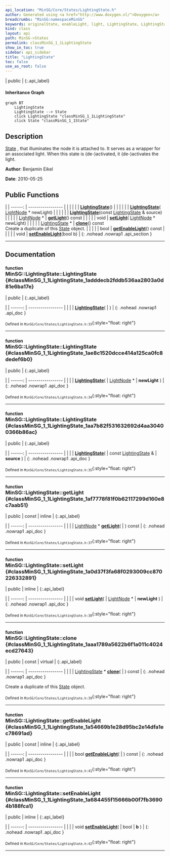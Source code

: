 ```yaml
---
api_location: "MinSG/Core/States/LightingState.h"
author: Generated using <a href="http://www.doxygen.nl/">Doxygen</a>
breadcrumbs: "MinSG:namespaceMinSG"
keywords: originalState, enableLight, light, LightingState, LightingState, LightingState, getLight, setLight, clone, getEnableLight, setEnableLight, doEnableState, doDisableState
kind: class
layout: api
path: MinSG->States
permalink: classMinSG_1_1LightingState
show_in_toc: true
sidebar: api_sidebar
title: "LightingState"
toc: false
use_as_root: false
---
```


| public |
{:.api_label}

#### Inheritance Graph

```mermaid
graph BT
	LightingState
	LightingState --> State
	click LightingState "classMinSG_1_1LightingState"
	click State "classMinSG_1_1State"
```

## Description



 [State](classMinSG_1_1State) , that illuminates the node it is attached to. It serves as a wrapper for an associated light. When this state is (de-)activated, it (de-)activates the light.



**Author**: Benjamin Eikel



**Date**: 2010-05-25





## Public Functions

|
| ------: | ----------------- |
|  | |
|  | **[LightingState](#classMinSG_1_1LightingState_1adddecb2fddb536aa2803a0d81e6ba17e)**() |
|  | |
|  | **[LightingState](#classMinSG_1_1LightingState_1ae8c1520dcce414a125ca0fc8dedef6b0)**( [LightNode](classMinSG_1_1LightNode) * newLight) |
|  | |
|  | **[LightingState](#classMinSG_1_1LightingState_1aa7b82f531632692d4aa30400366b86ac)**(const [LightingState](classMinSG_1_1LightingState) & source) |
|  | |
| [LightNode](classMinSG_1_1LightNode) * | **[getLight](#classMinSG_1_1LightingState_1af7778f81f0b62117299d160e8c7aab51)**() const |
|  | |
| void | **[setLight](#classMinSG_1_1LightingState_1a0d37f3fa68f0293009cc870226332891)**( [LightNode](classMinSG_1_1LightNode) * newLight) |
|  | |
| [LightingState](classMinSG_1_1LightingState) * | **[clone](#classMinSG_1_1LightingState_1aaa1789a5622b6f1a011c4024ecd27643)**() const <br/> Create a duplicate of this [State](classMinSG_1_1State) object. |
|  | |
| bool | **[getEnableLight](#classMinSG_1_1LightingState_1a54669b1e28d95bc2e14dfa1ec78691ad)**() const |
|  | |
| void | **[setEnableLight](#classMinSG_1_1LightingState_1a684455f15666b00f7fb36904b188fca1)**(bool b) |
{: .nohead .nowrap1 .api_section }


-------------------------------------------------------------------

## Documentation

### <small>function</small><br/> MinSG::LightingState::LightingState {#classMinSG_1_1LightingState_1adddecb2fddb536aa2803a0d81e6ba17e}

| public |
{:.api_label}

|
| ------: | ----------------- |
|  |
|  **[LightingState](#classMinSG_1_1LightingState_1adddecb2fddb536aa2803a0d81e6ba17e)**( |  ) |
{: .nohead .nowrap1 .api_doc }





<sub>Defined in `MinSG/Core/States/LightingState.h:33`</sub>{:style="float: right"}

-------------------------------------------------------------------

### <small>function</small><br/> MinSG::LightingState::LightingState {#classMinSG_1_1LightingState_1ae8c1520dcce414a125ca0fc8dedef6b0}

| public |
{:.api_label}

|
| ------: | ----------------- |
|  |
|  **[LightingState](#classMinSG_1_1LightingState_1ae8c1520dcce414a125ca0fc8dedef6b0)**( |  [LightNode](classMinSG_1_1LightNode) * | **newLight** ) |
{: .nohead .nowrap1 .api_doc }





<sub>Defined in `MinSG/Core/States/LightingState.h:34`</sub>{:style="float: right"}

-------------------------------------------------------------------

### <small>function</small><br/> MinSG::LightingState::LightingState {#classMinSG_1_1LightingState_1aa7b82f531632692d4aa30400366b86ac}

| public |
{:.api_label}

|
| ------: | ----------------- |
|  |
|  **[LightingState](#classMinSG_1_1LightingState_1aa7b82f531632692d4aa30400366b86ac)**( | const [LightingState](classMinSG_1_1LightingState) & | **source** ) |
{: .nohead .nowrap1 .api_doc }





<sub>Defined in `MinSG/Core/States/LightingState.h:35`</sub>{:style="float: right"}

-------------------------------------------------------------------

### <small>function</small><br/> MinSG::LightingState::getLight {#classMinSG_1_1LightingState_1af7778f81f0b62117299d160e8c7aab51}

| public | const | inline |
{:.api_label}

|
| ------: | ----------------- |
|  |
| [LightNode](classMinSG_1_1LightNode) * **[getLight](#classMinSG_1_1LightingState_1af7778f81f0b62117299d160e8c7aab51)**( |  ) const |
{: .nohead .nowrap1 .api_doc }





<sub>Defined in `MinSG/Core/States/LightingState.h:37`</sub>{:style="float: right"}

-------------------------------------------------------------------

### <small>function</small><br/> MinSG::LightingState::setLight {#classMinSG_1_1LightingState_1a0d37f3fa68f0293009cc870226332891}

| public | inline |
{:.api_label}

|
| ------: | ----------------- |
|  |
| void **[setLight](#classMinSG_1_1LightingState_1a0d37f3fa68f0293009cc870226332891)**( |  [LightNode](classMinSG_1_1LightNode) * | **newLight** ) |
{: .nohead .nowrap1 .api_doc }





<sub>Defined in `MinSG/Core/States/LightingState.h:38`</sub>{:style="float: right"}

-------------------------------------------------------------------

### <small>function</small><br/> MinSG::LightingState::clone {#classMinSG_1_1LightingState_1aaa1789a5622b6f1a011c4024ecd27643}

| public | const | virtual |
{:.api_label}

|
| ------: | ----------------- |
|  |
| [LightingState](classMinSG_1_1LightingState) * **[clone](#classMinSG_1_1LightingState_1aaa1789a5622b6f1a011c4024ecd27643)**( |  ) const |
{: .nohead .nowrap1 .api_doc }

Create a duplicate of this [State](classMinSG_1_1State) object.





<sub>Defined in `MinSG/Core/States/LightingState.h:39`</sub>{:style="float: right"}

-------------------------------------------------------------------

### <small>function</small><br/> MinSG::LightingState::getEnableLight {#classMinSG_1_1LightingState_1a54669b1e28d95bc2e14dfa1ec78691ad}

| public | const | inline |
{:.api_label}

|
| ------: | ----------------- |
|  |
| bool **[getEnableLight](#classMinSG_1_1LightingState_1a54669b1e28d95bc2e14dfa1ec78691ad)**( |  ) const |
{: .nohead .nowrap1 .api_doc }





<sub>Defined in `MinSG/Core/States/LightingState.h:41`</sub>{:style="float: right"}

-------------------------------------------------------------------

### <small>function</small><br/> MinSG::LightingState::setEnableLight {#classMinSG_1_1LightingState_1a684455f15666b00f7fb36904b188fca1}

| public | inline |
{:.api_label}

|
| ------: | ----------------- |
|  |
| void **[setEnableLight](#classMinSG_1_1LightingState_1a684455f15666b00f7fb36904b188fca1)**( | bool | **b** ) |
{: .nohead .nowrap1 .api_doc }





<sub>Defined in `MinSG/Core/States/LightingState.h:42`</sub>{:style="float: right"}

-------------------------------------------------------------------

